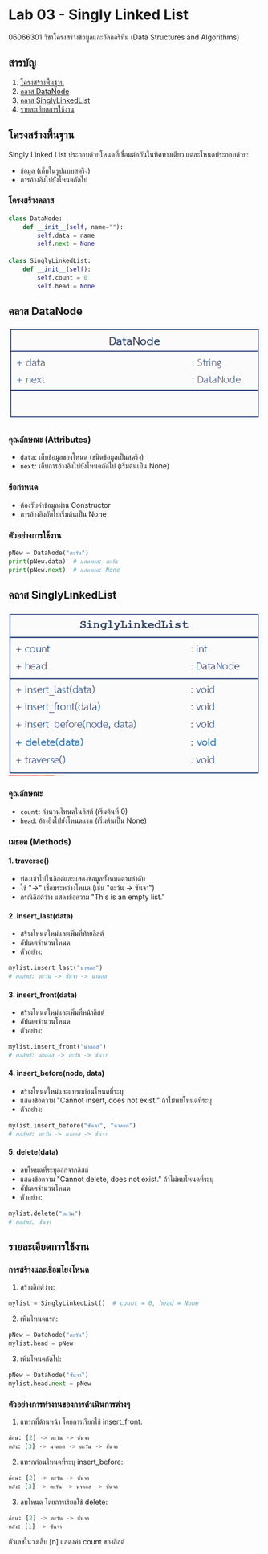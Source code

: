 # Lab 03 - Singly Linked List
06066301 วิชาโครงสร้างข้อมูลและอัลกอริทึม (Data Structures and Algorithms)

## สารบัญ
1. [โครงสร้างพื้นฐาน](#โครงสร้างพื้นฐาน)
2. [คลาส DataNode](#คลาส-datanode)
3. [คลาส SinglyLinkedList](#คลาส-singlylinkedlist)
4. [รายละเอียดการใช้งาน](#รายละเอียดการใช้งาน)

## โครงสร้างพื้นฐาน

Singly Linked List ประกอบด้วยโหนดที่เชื่อมต่อกันในทิศทางเดียว แต่ละโหนดประกอบด้วย:
- ข้อมูล (เก็บในรูปแบบสตริง)
- การอ้างอิงไปยังโหนดถัดไป

### โครงสร้างคลาส

```python
class DataNode:
    def __init__(self, name=""):
        self.data = name
        self.next = None

class SinglyLinkedList:
    def __init__(self):
        self.count = 0
        self.head = None
```

## คลาส DataNode

![img.png](files/image01.png)

### คุณลักษณะ (Attributes)
- `data`: เก็บข้อมูลของโหนด (ชนิดข้อมูลเป็นสตริง)
- `next`: เก็บการอ้างอิงไปยังโหนดถัดไป (เริ่มต้นเป็น None)

### ข้อกำหนด
- ต้องรับค่าข้อมูลผ่าน Constructor
- การอ้างอิงถัดไปเริ่มต้นเป็น None

### ตัวอย่างการใช้งาน
```python
pNew = DataNode("ตะวัน")
print(pNew.data)  # แสดงผล: ตะวัน
print(pNew.next)  # แสดงผล: None
```

## คลาส SinglyLinkedList

![img.png](files/image02.png)

### คุณลักษณะ
- `count`: จำนวนโหนดในลิสต์ (เริ่มต้นที่ 0)
- `head`: อ้างอิงไปยังโหนดแรก (เริ่มต้นเป็น None)

### เมธอด (Methods)

#### 1. traverse()
- ท่องเข้าไปในลิสต์และแสดงข้อมูลทั้งหมดตามลำดับ
- ใช้ "->" เชื่อมระหว่างโหนด (เช่น "ตะวัน -> ซันจา")
- กรณีลิสต์ว่าง แสดงข้อความ "This is an empty list."

#### 2. insert_last(data)
- สร้างโหนดใหม่และเพิ่มที่ท้ายลิสต์
- อัปเดตจำนวนโหนด
- ตัวอย่าง:
```python
mylist.insert_last("นาดอส")  
# ผลลัพธ์: ตะวัน -> ซันจา -> นาดอส
```

#### 3. insert_front(data)
- สร้างโหนดใหม่และเพิ่มที่หน้าลิสต์
- อัปเดตจำนวนโหนด
- ตัวอย่าง:
```python
mylist.insert_front("นาดอส")  
# ผลลัพธ์: นาดอส -> ตะวัน -> ซันจา
```

#### 4. insert_before(node, data)
- สร้างโหนดใหม่และแทรกก่อนโหนดที่ระบุ
- แสดงข้อความ "Cannot insert, <node> does not exist." ถ้าไม่พบโหนดที่ระบุ
- ตัวอย่าง:
```python
mylist.insert_before("ซันจา", "นาดอส")  
# ผลลัพธ์: ตะวัน -> นาดอส -> ซันจา
```

#### 5. delete(data)
- ลบโหนดที่ระบุออกจากลิสต์
- แสดงข้อความ "Cannot delete, <data> does not exist." ถ้าไม่พบโหนดที่ระบุ
- อัปเดตจำนวนโหนด
- ตัวอย่าง:
```python
mylist.delete("ตะวัน")  
# ผลลัพธ์: ซันจา
```

## รายละเอียดการใช้งาน

### การสร้างและเชื่อมโยงโหนด
1. สร้างลิสต์ว่าง:
```python
mylist = SinglyLinkedList()  # count = 0, head = None
```

2. เพิ่มโหนดแรก:
```python
pNew = DataNode("ตะวัน")
mylist.head = pNew
```

3. เพิ่มโหนดถัดไป:
```python
pNew = DataNode("ซันจา")
mylist.head.next = pNew
```

### ตัวอย่างการทำงานของการดำเนินการต่างๆ

1. แทรกที่ด้านหน้า โดยการเรียกใช้ insert_front:
```python
ก่อน: [2] -> ตะวัน -> ซันจา
หลัง: [3] -> นาดอส -> ตะวัน -> ซันจา
```

2. แทรกก่อนโหนดที่ระบุ insert_before:
```python
ก่อน: [2] -> ตะวัน -> ซันจา
หลัง: [3] -> ตะวัน -> นาดอส -> ซันจา
```

3. ลบโหนด โดยการเรียกใช้ delete:
```python
ก่อน: [2] -> ตะวัน -> ซันจา
หลัง: [1] -> ซันจา
```

ตัวเลขในวงเล็บ [n] แสดงค่า count ของลิสต์
